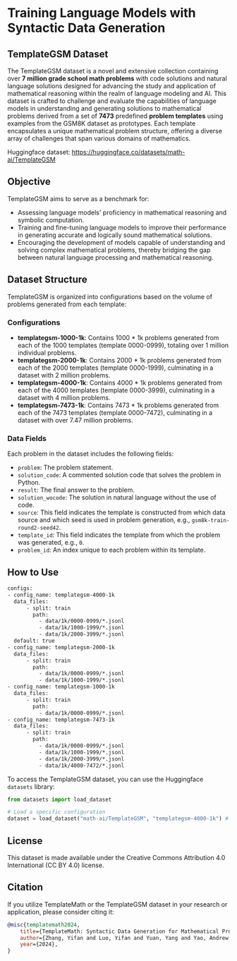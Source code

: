 # Training Language Models with Syntactic Data Generation 

## TemplateGSM Dataset

The TemplateGSM dataset is a novel and extensive collection containing over **7 million grade school math problems** with code solutions and natural language solutions designed for advancing the study and application of mathematical reasoning within the realm of language modeling and AI. This dataset is crafted to challenge and evaluate the capabilities of language models in understanding and generating solutions to mathematical problems derived from a set of **7473** predefined **problem templates** using examples from the GSM8K dataset as prototypes. Each template encapsulates a unique mathematical problem structure, offering a diverse array of challenges that span various domains of mathematics.

Huggingface dataset: https://huggingface.co/datasets/math-ai/TemplateGSM

## Objective

TemplateGSM aims to serve as a benchmark for:
- Assessing language models' proficiency in mathematical reasoning and symbolic computation.
- Training and fine-tuning language models to improve their performance in generating accurate and logically sound mathematical solutions.
- Encouraging the development of models capable of understanding and solving complex mathematical problems, thereby bridging the gap between natural language processing and mathematical reasoning.

## Dataset Structure

TemplateGSM is organized into configurations based on the volume of problems generated from each template:

### Configurations

- **templategsm-1000-1k**: Contains 1000 * 1k problems generated from each of the 1000 templates (template 0000-0999), totaling over 1 million individual problems.
- **templategsm-2000-1k**: Contains 2000 * 1k problems generated from each of the 2000 templates (template 0000-1999), culminating in a dataset with 2 million problems.
- **templategsm-4000-1k**: Contains 4000 * 1k problems generated from each of the 4000 templates (template 0000-3999), culminating in a dataset with 4 million problems.
- **templategsm-7473-1k**: Contains 7473 * 1k problems generated from each of the 7473 templates (template 0000-7472), culminating in a dataset with over 7.47 million problems.

### Data Fields

Each problem in the dataset includes the following fields:
- `problem`: The problem statement.
- `solution_code`: A commented solution code that solves the problem in Python.
- `result`: The final answer to the problem.
- `solution_wocode`: The solution in natural language without the use of code.
- `source`: This field indicates the template is constructed from which data source and which seed is used in problem generation, e.g., `gsm8k-train-round2-seed42`.
- `template_id`: This field indicates the template from which the problem was generated, e.g.,  `0`.
- `problem_id`: An index unique to each problem within its template.

## How to Use

```XML
configs:
- config_name: templategsm-4000-1k
  data_files:
      - split: train
        path:
          - data/1k/0000-0999/*.jsonl
          - data/1k/1000-1999/*.jsonl
          - data/1k/2000-3999/*.jsonl
  default: true
- config_name: templategsm-2000-1k
  data_files:
      - split: train
        path:
          - data/1k/0000-0999/*.jsonl
          - data/1k/1000-1999/*.jsonl
- config_name: templategsm-1000-1k
  data_files:
      - split: train
        path:
          - data/1k/0000-0999/*.jsonl
- config_name: templategsm-7473-1k
  data_files:
      - split: train
        path:
          - data/1k/0000-0999/*.jsonl
          - data/1k/1000-1999/*.jsonl
          - data/1k/2000-3999/*.jsonl
          - data/1k/4000-7472/*.jsonl
```

To access the TemplateGSM dataset, you can use the Huggingface `datasets` library:

```python
from datasets import load_dataset

# Load a specific configuration
dataset = load_dataset("math-ai/TemplateGSM", "templategsm-4000-1k") # or any valid config_name
```

## License

This dataset is made available under the Creative Commons Attribution 4.0 International (CC BY 4.0) license.

## Citation

If you utilize TemplateMath or the TemplateGSM dataset in your research or application, please consider citing it:

```bibtex
@misc{templatemath2024,
    title={TemplateMath: Syntactic Data Generation for Mathematical Problems},
    author={Zhang, Yifan and Luo, Yifan and Yuan, Yang and Yao, Andrew Chi-Chih},
    year={2024},
}
